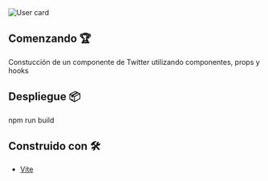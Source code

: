 <image src="./public/User Card.png" alt="User card">

## Comenzando 🏆

Constucción de un componente de Twitter utilizando componentes, props y hooks

## Despliegue 📦

npm run build

## Construido con 🛠️

* [Vite](https://vitejs.dev) 
